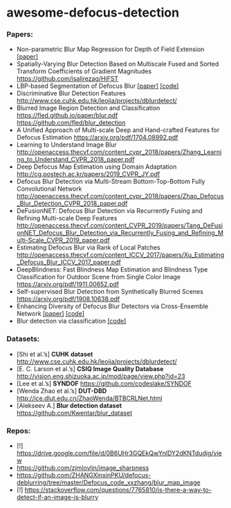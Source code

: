 # awesome-defocus-detection

### Papers:

* Non-parametric Blur Map Regression for Depth of Field Extension [[paper]](https://pdfs.semanticscholar.org/d9e2/47a47157058f208db156734507463a92ab62.pdf?_ga=2.184465955.445050029.1587554554-432469451.1587554554)
* Spatially-Varying Blur Detection Based on Multiscale Fused and Sorted Transform Coefficients of Gradient Magnitudes https://github.com/isalirezag/HiFST
* LBP-based Segmentation of Defocus Blur [[paper]](https://www.cs.usask.ca/faculty/eramian/defocusseg/defocusSeg.pdf)  [[code]](https://github.com/xinario/defocus_segmentation)
* Discriminative Blur Detection Features http://www.cse.cuhk.edu.hk/leojia/projects/dblurdetect/
* Blurred Image Region Detection and Classification https://fled.github.io/paper/blur.pdf https://github.com/fled/blur_detection
* A Unified Approach of Multi-scale Deep and Hand-crafted Features for Defocus Estimation https://arxiv.org/pdf/1704.08992.pdf
* Learning to Understand Image Blur http://openaccess.thecvf.com/content_cvpr_2018/papers/Zhang_Learning_to_Understand_CVPR_2018_paper.pdf
* Deep Defocus Map Estimation using Domain Adaptation http://cg.postech.ac.kr/papers/2019_CVPR_JY.pdf
* Defocus Blur Detection via Multi-Stream Bottom-Top-Bottom Fully Convolutional Network http://openaccess.thecvf.com/content_cvpr_2018/papers/Zhao_Defocus_Blur_Detection_CVPR_2018_paper.pdf
* DeFusionNET: Defocus Blur Detection via Recurrently Fusing and Refining Multi-scale Deep Features
 http://openaccess.thecvf.com/content_CVPR_2019/papers/Tang_DeFusionNET_Defocus_Blur_Detection_via_Recurrently_Fusing_and_Refining_Multi-Scale_CVPR_2019_paper.pdf
* Estimating Defocus Blur via Rank of Local Patches http://openaccess.thecvf.com/content_ICCV_2017/papers/Xu_Estimating_Defocus_Blur_ICCV_2017_paper.pdf
* DeepBlindness: Fast Blindness Map Estimation and Blindness Type Classification for Outdoor Scene from Single Color Image https://arxiv.org/pdf/1911.00652.pdf
* Self-supervised Blur Detection from Synthetically Blurred Scenes https://arxiv.org/pdf/1908.10638.pdf
* Enhancing Diversity of Defocus Blur Detectors via Cross-Ensemble Network [[paper]](http://openaccess.thecvf.com/content_CVPR_2019/papers/Zhao_Enhancing_Diversity_of_Defocus_Blur_Detectors_via_Cross-Ensemble_Network_CVPR_2019_paper.pdf) [[code]](https://github.com/wdzhao123/CENet-code)
* Blur detection via classification [[code]](https://www.kaggle.com/harininarasimhan/blur-detection-with-feature-engineering)


### Datasets:
* [Shi et al.’s] **CUHK dataset** http://www.cse.cuhk.edu.hk/leojia/projects/dblurdetect/
* [E. C. Larson et al.’s] **CSIQ Image Quality Database** http://vision.eng.shizuoka.ac.jp/mod/page/view.php?id=23
* [Lee et al.’s] **SYNDOF** https://github.com/codeslake/SYNDOF
* [Wenda Zhao et al.’s] **DUT-DBD** http://ice.dlut.edu.cn/ZhaoWenda/BTBCRLNet.html
* [Alekseev A.] **Blur detection dataset** https://github.com/Kwentar/blur_dataset

### Repos:
* [!] https://drive.google.com/file/d/0B6UHr3GQEkQwYnlDY2dKNTdudjg/view
* https://github.com/zjmlovlin/image_sharpness
* https://github.com/ZHANGXinxinPKU/defocus-deblurring/tree/master/Defocus_code_xxzhang/blur_map_image
* [!] https://stackoverflow.com/questions/7765810/is-there-a-way-to-detect-if-an-image-is-blurry
